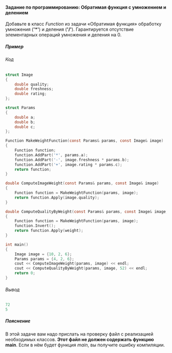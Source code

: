 #### Задание по программированию: Обратимая функция с умножением и делением ####

Добавьте в класс *Function* из задачи «Обратимая функция» обработку умножения (__'*'__) и деления (__'/'__). Гарантируется отсутствие элементарных операций умножения и деления на 0.

##### Пример #####
###### Код ######
```objectivec
struct Image 
{
	double quality;
	double freshness;
	double rating;
};

struct Params 
{
	double a;
	double b;
	double c;
};

Function MakeWeightFunction(const Params& params, const Image& image) 
{
	Function function;
	function.AddPart('*', params.a);
	function.AddPart('-', image.freshness * params.b);
	function.AddPart('+', image.rating * params.c);
	return function;
}

double ComputeImageWeight(const Params& params, const Image& image) 
{
	Function function = MakeWeightFunction(params, image);
	return function.Apply(image.quality);
}

double ComputeQualityByWeight(const Params& params, const Image& image, double weight) 
{
	Function function = MakeWeightFunction(params, image);
	function.Invert();
	return function.Apply(weight);
}

int main() 
{
	Image image = {10, 2, 6};
	Params params = {4, 2, 6};
	cout << ComputeImageWeight(params, image) << endl;
	cout << ComputeQualityByWeight(params, image, 52) << endl;
	return 0;
}
```
###### Вывод ######
```objectivec
72
5
```

##### Пояснение #####
В этой задаче вам надо прислать на проверку файл с реализацией необходимых классов. **Этот файл не должен содержать функцию main**. Если в нём будет функция *main*, вы получите ошибку компиляции.